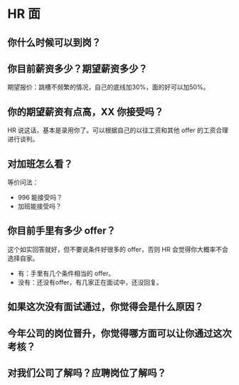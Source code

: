 
# HR 面

## 你什么时候可以到岗？


## 你目前薪资多少？期望薪资多少？

期望报价：跳槽不频繁的情况，自己的底线加30%，面的好可以加50%。

## 你的期望薪资有点高，XX 你接受吗？

HR 说这话，基本是录用你了。可以根据自己的以往工资和其他 offer 的工资合理进行谈判。

## 对加班怎么看？

等价问法：

- 996 能接受吗？
- 加班能接受吗？

## 你目前手里有多少 offer？

这个如实回答就好，但不要说条件好很多的 offer，否则 HR 会觉得你大概率不会选择自家。

- 有：手里有几个条件相当的 offer。
- 没有：还没有offer，有几家正在面试中，还没回复。

## 如果这次没有面试通过，你觉得会是什么原因？


## 今年公司的岗位晋升，你觉得哪方面可以让你通过这次考核？


## 对我们公司了解吗？应聘岗位了解吗？